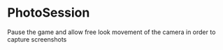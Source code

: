 # PhotoSession
 Pause the game and allow free look movement of the camera in order to capture screenshots
